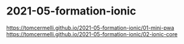 # 2021-05-formation-ionic

https://tomcermelli.github.io/2021-05-formation-ionic/01-mini-pwa
https://tomcermelli.github.io/2021-05-formation-ionic/02-ionic-core
